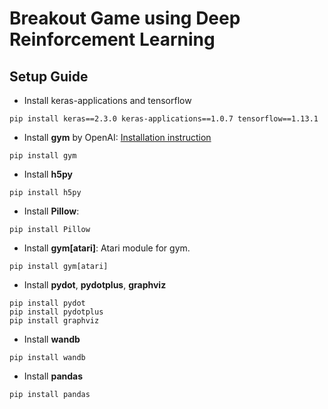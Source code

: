 # Breakout Game using Deep Reinforcement Learning

## Setup Guide

- Install keras-applications and tensorflow
```
pip install keras==2.3.0 keras-applications==1.0.7 tensorflow==1.13.1
```

- Install **gym** by OpenAI: [Installation instruction](https://github.com/openai/gym#installation)

```
pip install gym
```

- Install **h5py**
```
pip install h5py
```

- Install **Pillow**: 
```
pip install Pillow
```

- Install **gym[atari]**: Atari module for gym. 
```
pip install gym[atari]
```

- Install **pydot**, **pydotplus**, **graphviz**
```
pip install pydot
pip install pydotplus
pip install graphviz
```

- Install **wandb**
```
pip install wandb
```

- Install **pandas**
```
pip install pandas
```
